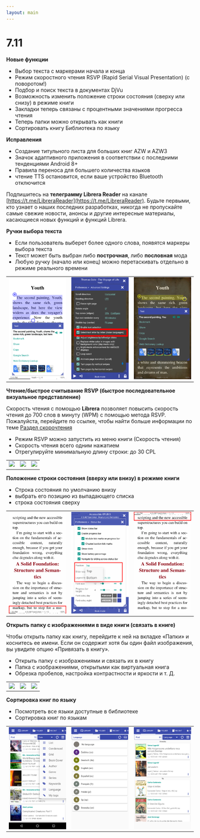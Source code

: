 ```yaml
---
layout: main
---
```


# 7.11

**Новые функции**

* Выбор текста с маркерами начала и конца
* Режим скоростного чтения RSVP (Rapid Serial Visual Presentation) (с поворотом!)
* Подбор и поиск текста в документах DjVu
* Возможность изменить положение строки состояния (сверху или снизу) в режиме книги
* Закладки теперь связаны с процентными значениями прогресса чтения
* Теперь папки можно открывать как книги
* Сортировать книгу Библиотека по языку

**Исправления**

* Создание титульного листа для больших книг AZW и AZW3
* Значок адаптивного приложения в соответствии с последними тенденциями Android 8+
* Правила переноса для большего количества языков
* чтение TTS остановится, если ваше устройство Bluetooth отключится

Подпишитесь на **телеграмму Librera Reader** на канале [https://t.me/LibreraReader](https://t.me/LibreraReader). Будьте первыми, кто узнает о наших последних разработках, никогда не пропускайте самые свежие новости, анонсы и другие интересные материалы, касающиеся новых функций и функций Librera.

**Ручки выбора текста**

* Если пользователь выберет более одного слова, появятся маркеры выбора текста
* Текст может быть выбран либо **построчная**, либо **пословная** мода
* Любую ручку (начало или конец) можно перетаскивать отдельно в режиме реального времени

||||
|-|-|-|
|![](4.png)|![](5.png)|![](6.png)|

**Чтение/быстрое считывание RSVP (быстрое последовательное визуальное представление)**

Скорость чтения с помощью **Librera** позволяет повысить скорость чтения до 700 слов в минуту (WPM) с помощью метода RSVP.
Пожалуйста, перейдите по ссылке, чтобы найти больше информации по теме [Раздел скорочтения](/wiki/manual/Rapid-Serial-Visual-Presentation/ru)

* Режим RSVP можно запустить из меню книги (Скорость чтения)
* Скорость чтения всего одним нажатием
* Отрегулируйте минимальную длину строки: до 30 CPL

||||
|-|-|-|
|![](/wiki/manual/Rapid-Serial-Visual-Presentation/1.png)|![](/wiki/manual/Rapid-Serial-Visual-Presentation/2.png)|![](/wiki/manual/Rapid-Serial-Visual-Presentation/3.png)|

**Положение строки состояния (вверху или внизу) в режиме книги**

* Строка состояния по умолчанию внизу
* выбрать его позицию из выпадающего списка
* строка состояния сверху

||||
|-|-|-|
|![](1.png)|![](2.png)|![](3.png)|

**Открыть папку с изображениями в виде книги (связать в книге)**

Чтобы открыть папку как книгу, перейдите к ней на вкладке «Папки» и коснитесь ее имени. Если он содержит хотя бы один файл изображения, вы увидите опцию «Привязать в книгу».

* Открыть папку с изображениями и связать их в книгу
* Папка с изображениями, открытыми как виртуальная книга
* Обрезка пробелов, настройка контрастности и яркости и т. Д.

||||
|-|-|-|
|![](/wiki/manual/Open-Folder-With-Images-As-A-Book/1.png)|![](/wiki/manual/Open-Folder-With-Images-As-A-Book/2.png)|![](/wiki/manual/Open-Folder-With-Images-As-A-Book/3.png)|

**Сортировка книг по языку**

* Посмотреть все языки доступные в библиотеке
* Сортировка книг по языкам

||||
|-|-|-|
|![](7.png)|![](8.png)|![](9.png)|


